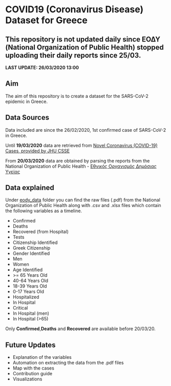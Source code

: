 # COVID19 (Coronavirus Disease) Dataset for Greece #

## **This repository is not updated daily since ΕΟΔΥ (National Organization of Public Health) stopped uploading their daily reports since 25/03.** ##

**LAST UPDATE: 26/03/2020 13:00**



## Aim ##
The aim of this repository is to create a dataset for the SARS-CoV-2 epidemic in Greece.

## Data Sources ##
Data included are since the 26/02/2020, 1st confirmed case of SARS-CoV-2 in Greece. 

Until **19/03/2020** data are retrieved from [Novel Coronavirus (COVID-19) Cases, provided by JHU CSSE](https://github.com/CSSEGISandData/COVID-19)

From **20/03/2020** data are obtained by parsing the reports from the National Organization of Public Health - [Εθνικός Οργανισμός Δημόσιας Υγείας](https://eody.gov.gr/)

## Data explained ##
Under [eody_data](eody_data/) folder you can find the raw files (.pdf) from the National Organization of Public Health along with .csv and .xlsx files which contain the following variables as a timeline. 

- Confirmed
- Deaths
- Recovered (from Hospital)
- Tests
- Citizenship Identified
- Greek Citizenship
- Gender Identified
- Men
- Women
- Age Identified
- \>= 65 Years Old
- 40-64 Years Old
- 18-39 Years Old
- 0-17 Years Old
- Hospitalized
- In Hospital
- Critical
- In Hospital (men)
- In Hospital (>65)

Only **Confirmed**,**Deaths** and **Recovered** are available before 20/03/20.

## Future Updates ##
- Explanation of the variables
- Automation on extracting the data from the .pdf files
- Map with the cases
- Contribution guide
- Visualizations
